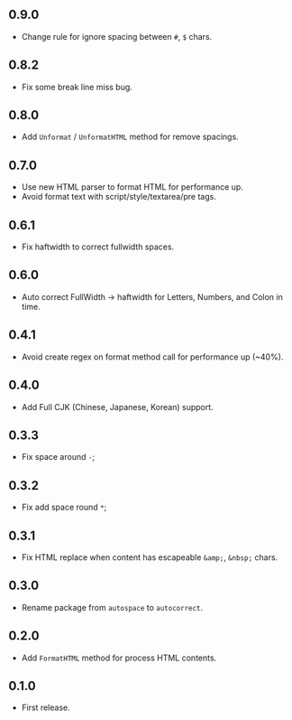 0.9.0
--------

- Change rule for ignore spacing between `#`, `$` chars.

0.8.2
--------

- Fix some break line miss bug.

0.8.0
--------

- Add `Unformat` / `UnformatHTML` method for remove spacings.

0.7.0
--------

- Use new HTML parser to format HTML for performance up.
- Avoid format text with script/style/textarea/pre tags.

0.6.1
--------

- Fix haftwidth to correct fullwidth spaces.

0.6.0
--------

- Auto correct FullWidth -> haftwidth for Letters, Numbers, and Colon in time.

0.4.1
--------

- Avoid create regex on format method call for performance up (~40%).

0.4.0
--------

- Add Full CJK (Chinese, Japanese, Korean) support.

0.3.3
--------

- Fix space around `-`;

0.3.2
--------

- Fix add space round `*`;

0.3.1
--------

- Fix HTML replace when content has escapeable `&amp;`, `&nbsp;` chars.

0.3.0
--------

- Rename package from `autospace` to `autocorrect`.

0.2.0
--------

- Add `FormatHTML` method for process HTML contents.

0.1.0
--------

- First release.
